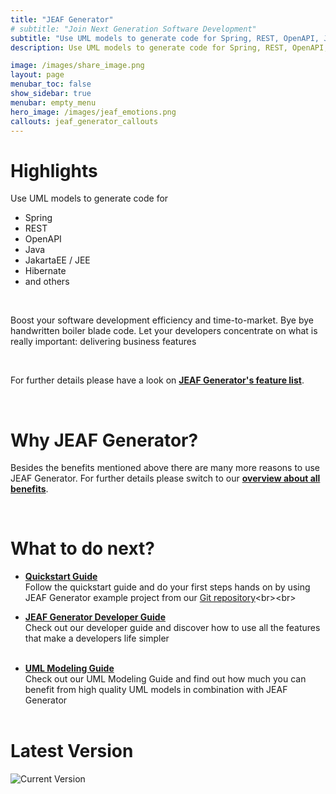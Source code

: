 ```yaml
---
title: "JEAF Generator"
# subtitle: "Join Next Generation Software Development"
subtitle: "Use UML models to generate code for Spring, REST, OpenAPI, Java, JakartaEE, JEE, Hibernate and others. Bye bye handwritten boiler blade code."
description: Use UML models to generate code for Spring, REST, OpenAPI, Java, JakartaEE, JEE, Hibernate and others. Bye bye handwritten boiler blade code. Let your developers concentrate on business features.

image: /images/share_image.png
layout: page
menubar_toc: false
show_sidebar: true
menubar: empty_menu
hero_image: /images/jeaf_emotions.png
callouts: jeaf_generator_callouts
---
```


# Highlights

Use UML models to generate code for 

- Spring
- REST
- OpenAPI
- Java
- JakartaEE / JEE
- Hibernate 
- and others

<br>

Boost your software development efficiency and time-to-market. Bye bye handwritten boiler blade code. Let your developers concentrate on what is really important: delivering business features

<br>

For further details please have a look on [**JEAF Generator's feature list**](/features).

<br>

# Why JEAF Generator?

Besides the benefits mentioned above there are many more reasons to use JEAF Generator. For further details please switch to our [**overview about all benefits**](/why/overview).

<br>

# What to do next?

* [**Quickstart Guide**](/developer-guide/quickstart)<br>
  Follow the quickstart guide and do your first steps hands on by using JEAF Generator example project from our [Git repository](https://bitbucket.org/anaptecs/jeaf-generator-samples "https://bitbucket.org/anaptecs/jeaf-generator-samples")<br><br>

* [**JEAF Generator Developer Guide**](/developer-guide)<br>
  Check out our developer guide and discover how to use all the features that make a developers life simpler<br><br>

* [**UML Modeling Guide**](/uml-modeling-guide)<br>
  Check out our UML Modeling Guide and find out how much you can benefit from high quality UML models in combination with JEAF Generator<br><br>

# Latest Version

![Current Version](https://maven-badges.herokuapp.com/maven-central/com.anaptecs.jeaf.generator/jeaf-generator/badge.svg)
